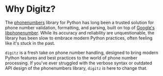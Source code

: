 # Why Digitz?


The [phonenumbers](https://pypi.org/project/phonenumbers/) library for Python has long been a trusted solution for phone number validation, formatting, and parsing, built on top of [Google's libphonenumber](https://github.com/google/libphonenumber). While its accuracy and reliability are unquestionable, the library has been slow to embrace modern Python practices, often feeling like it's stuck in the past.

`digitz` is a fresh take on phone number handling, designed to bring modern Python features and best practices to the world of phone number processing. If you've ever struggled with the verbose syntax or outdated API design of the phonenumbers library, `digitz` is here to change that.
